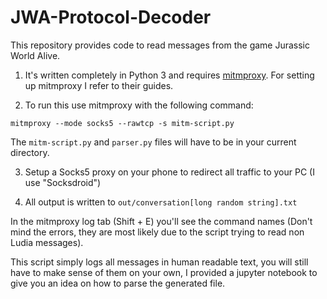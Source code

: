 # JWA-Protocol-Decoder
This repository provides code to read messages from the game Jurassic World Alive.

1. It's written completely in Python 3 and requires [mitmproxy](https://github.com/mitmproxy/mitmproxy).
For setting up mitmproxy I refer to their guides.

2. To run this use mitmproxy with the following command:
```
mitmproxy --mode socks5 --rawtcp -s mitm-script.py
```
The `mitm-script.py` and `parser.py` files will have to be in your current directory.

3. Setup a Socks5 proxy on your phone to redirect all traffic to your PC (I use "Socksdroid")

4. All output is written to `out/conversation[long random string].txt`

In the mitmproxy log tab (Shift + E) you'll see the command names (Don't mind the errors, they are most likely due to the script trying to read non Ludia messages).

This script simply logs all messages in human readable text, you will still have to make sense of them on your own, I provided a jupyter notebook to give you an idea on how to parse the generated file.
